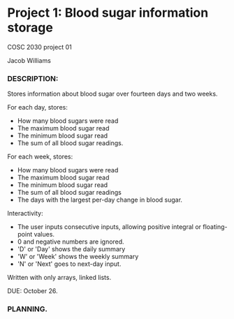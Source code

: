# Project 1: Blood sugar information storage
COSC 2030 project 01

Jacob Williams

### DESCRIPTION:
Stores information about blood sugar over fourteen days and two weeks.


For each day, stores:
- How many blood sugars were read
- The maximum blood sugar read
- The minimum blood sugar read
- The sum of all blood sugar readings.


For each week, stores:
- How many blood sugars were read
- The maximum blood sugar read
- The minimum blood sugar read
- The sum of all blood sugar readings
- The days with the largest per-day change in blood sugar.


Interactivity:
- The user inputs consecutive inputs, allowing positive integral or floating-point values.
- 0 and negative numbers are ignored.
- 'D' or 'Day' shows the daily summary
- 'W' or 'Week' shows the weekly summary
- 'N' or 'Next' goes to next-day input.


Written with only arrays, linked lists.

DUE: October 26.

### PLANNING.

